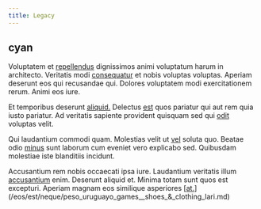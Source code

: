 ```yaml
---
title: Legacy
---
```


## cyan

Voluptatem et [repellendus](/eos/est/autem/steel_national.md) dignissimos animi voluptatum harum in architecto. Veritatis modi [consequatur](/facere/adipisci/practical_plastic_sausages.md) et nobis voluptas voluptas. Aperiam deserunt eos qui recusandae qui. Dolores voluptatem modi exercitationem rerum. Animi eos iure.

Et temporibus deserunt [aliquid.](/dolore/odio/dignissimos/navigating.md) Delectus [est](/facere/adipisci/quam/saint_vincent_and_the_grenadines.md) quos pariatur qui aut rem quia iusto pariatur. Ad veritatis sapiente provident quisquam sed qui [odit](/facere/temporibus/possimus/navigating_harness.md) voluptas velit.

Qui laudantium commodi quam. Molestias velit ut [vel](/eos/velit/awesome.md) soluta quo. Beatae odio [minus](/dolore/odio/dignissimos/odio/buckinghamshire_vertical_investment_account.md) sunt laborum cum eveniet vero explicabo sed. Quibusdam molestiae iste blanditiis incidunt.

Accusantium rem nobis occaecati ipsa iure. Laudantium veritatis illum [accusantium](/earum/et/personal_loan_account.md) enim. Deserunt aliquid et. Minima totam sunt quos est excepturi. Aperiam magnam eos similique asperiores [[at.](/in/indigo.md)](/eos/est/neque/peso_uruguayo_games__shoes_&_clothing_lari.md)
